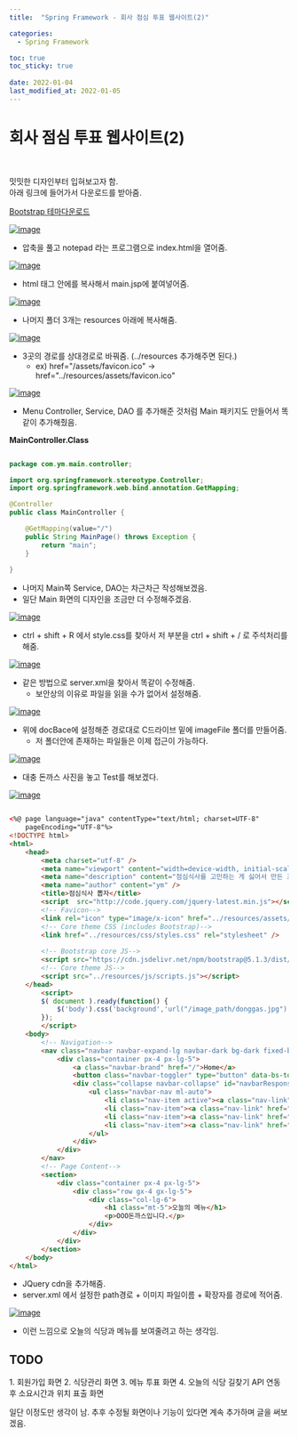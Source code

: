 ```yaml
---
title:  "Spring Framework - 회사 점심 투표 웹사이트(2)"

categories:
  - Spring Framework

toc: true
toc_sticky: true
 
date: 2022-01-04
last_modified_at: 2022-01-05
---
```


<h1>회사 점심 투표 웹사이트(2)</h1>

<br/>

밋밋한 디자인부터 입혀보고자 함. <br/>
아래 링크에 들어가서 다운로드를 받아줌.

[Bootstrap 테마다운로드](https://startbootstrap.com/template/the-big-picture)

[![image](https://user-images.githubusercontent.com/56810348/148030564-4c5db3b4-5b0b-4363-ba28-1a6a3c4be66e.png)](https://user-images.githubusercontent.com/56810348/148030564-4c5db3b4-5b0b-4363-ba28-1a6a3c4be66e.png)

- 압축을 풀고 notepad 라는 프로그램으로 index.html을 열어줌.


[![image](https://user-images.githubusercontent.com/56810348/148031899-0b3801cd-8da0-4dd8-a2bb-44a6c4b48220.png)](https://user-images.githubusercontent.com/56810348/148031899-0b3801cd-8da0-4dd8-a2bb-44a6c4b48220.png)

- html 태그 안에를 복사해서 main.jsp에 붙여넣어줌.


[![image](https://user-images.githubusercontent.com/56810348/148032678-15c9dd79-fba4-466c-8c38-b7ee2e4266f3.png)](https://user-images.githubusercontent.com/56810348/148032678-15c9dd79-fba4-466c-8c38-b7ee2e4266f3.png)

- 나머지 폴더 3개는 resources 아래에 복사해줌.


[![image](https://user-images.githubusercontent.com/56810348/148032821-c475fa12-a485-434b-8d0c-8e552033f85a.png)](https://user-images.githubusercontent.com/56810348/148032821-c475fa12-a485-434b-8d0c-8e552033f85a.png)

- 3곳의 경로를 상대경로로 바꿔줌. (../resources 추가해주면 된다.)
  - ex) href="/assets/favicon.ico" -> href="../resources/assets/favicon.ico"


[![image](https://user-images.githubusercontent.com/56810348/148175989-48a80aca-043d-4fa0-b687-39a54911fec1.png)](https://user-images.githubusercontent.com/56810348/148175989-48a80aca-043d-4fa0-b687-39a54911fec1.png)

- Menu Controller, Service, DAO 를 추가해준 것처럼 Main 패키지도 만들어서 똑같이 추가해줬음.

**MainController.Class**
```java

package com.ym.main.controller;

import org.springframework.stereotype.Controller;
import org.springframework.web.bind.annotation.GetMapping;

@Controller
public class MainController {

	@GetMapping(value="/")
	public String MainPage() throws Exception {
		return "main";
	}
	
}

```

- 나머지 Main쪽 Service, DAO는 차근차근 작성해보겠음.
- 일단 Main 화면의 디자인을 조금만 더 수정해주겠음.


[![image](https://user-images.githubusercontent.com/56810348/148178708-79a92196-3c9b-431a-8fc1-09bb5553fd19.png)](https://user-images.githubusercontent.com/56810348/148178708-79a92196-3c9b-431a-8fc1-09bb5553fd19.png)

- ctrl + shift + R 에서 style.css를 찾아서 저 부분을 ctrl + shift + / 로 주석처리를 해줌.


[![image](https://user-images.githubusercontent.com/56810348/148179987-7fe56153-457b-41ac-ae4e-6a2588d6a476.png)](https://user-images.githubusercontent.com/56810348/148179987-7fe56153-457b-41ac-ae4e-6a2588d6a476.png)

- 같은 방법으로 server.xml을 찾아서 똑같이 수정해줌.
  - 보안상의 이유로 파일을 읽을 수가 없어서 설정해줌.


[![image](https://user-images.githubusercontent.com/56810348/148180251-81c9e618-f742-4a80-80a4-356c0ac2f308.png)](https://user-images.githubusercontent.com/56810348/148180251-81c9e618-f742-4a80-80a4-356c0ac2f308.png)

- 위에 docBace에 설정해준 경로대로 C드라이브 밑에 imageFile 폴더를 만들어줌.
  - 저 폴더안에 존재하는 파일들은 이제 접근이 가능하다.


[![image](https://user-images.githubusercontent.com/56810348/148180691-19c3d0c9-e563-49c2-86dc-949a2c35821b.png)](https://user-images.githubusercontent.com/56810348/148180691-19c3d0c9-e563-49c2-86dc-949a2c35821b.png)

- 대충 돈까스 사진을 놓고 Test를 해보겠다.


[![image](https://user-images.githubusercontent.com/56810348/148180900-e540ce93-b223-43dc-812c-2cc1042f479f.png)](https://user-images.githubusercontent.com/56810348/148180900-e540ce93-b223-43dc-812c-2cc1042f479f.png)

```html

<%@ page language="java" contentType="text/html; charset=UTF-8"
    pageEncoding="UTF-8"%>
<!DOCTYPE html>
<html>
	<head>
        <meta charset="utf-8" />
        <meta name="viewport" content="width=device-width, initial-scale=1, shrink-to-fit=no" />
        <meta name="description" content="점심식사를 고민하는 게 싫어서 만든 프로그램" />
        <meta name="author" content="ym" />
        <title>점심식사 뽑자</title>
        <script  src="http://code.jquery.com/jquery-latest.min.js"></script>
        <!-- Favicon-->
        <link rel="icon" type="image/x-icon" href="../resources/assets/favicon.ico" />
        <!-- Core theme CSS (includes Bootstrap)-->
        <link href="../resources/css/styles.css" rel="stylesheet" />
        
        <!-- Bootstrap core JS-->
        <script src="https://cdn.jsdelivr.net/npm/bootstrap@5.1.3/dist/js/bootstrap.bundle.min.js"></script>
        <!-- Core theme JS-->
        <script src="../resources/js/scripts.js"></script>
    </head>
    	<script>
    	$( document ).ready(function() {
    	    $('body').css('background','url("/image_path/donggas.jpg") no-repeat center center fixed');
    	});
    	</script>
    <body>
        <!-- Navigation-->
        <nav class="navbar navbar-expand-lg navbar-dark bg-dark fixed-bottom">
            <div class="container px-4 px-lg-5">
                <a class="navbar-brand" href="/">Home</a>
                <button class="navbar-toggler" type="button" data-bs-toggle="collapse" data-bs-target="#navbarResponsive" aria-controls="navbarResponsive" aria-expanded="false" aria-label="Toggle navigation"><span class="navbar-toggler-icon"></span></button>
                <div class="collapse navbar-collapse" id="navbarResponsive">
                    <ul class="navbar-nav ml-auto">
                        <li class="nav-item active"><a class="nav-link" href="#!">Home</a></li>
                        <li class="nav-item"><a class="nav-link" href="#!">About</a></li>
                        <li class="nav-item"><a class="nav-link" href="#!">Services</a></li>
                        <li class="nav-item"><a class="nav-link" href="#!">Contact</a></li>
                    </ul>
                </div>
            </div>
        </nav>
        <!-- Page Content-->
        <section>
            <div class="container px-4 px-lg-5">
                <div class="row gx-4 gx-lg-5">
                    <div class="col-lg-6">
                        <h1 class="mt-5">오늘의 메뉴</h1>
                        <p>OOO돈까스입니다.</p>
                    </div>
                </div>
            </div>
        </section>
    </body>
</html>

```
- JQuery cdn을 추가해줌.
- server.xml 에서 설정한 path경로 + 이미지 파일이름 + 확장자를 경로에 적어줌.


[![image](https://user-images.githubusercontent.com/56810348/148181807-30638e96-bc0d-4873-9549-fb7de4cb6e7e.png)](https://user-images.githubusercontent.com/56810348/148181807-30638e96-bc0d-4873-9549-fb7de4cb6e7e.png)

- 이런 느낌으로 오늘의 식당과 메뉴를 보여줄려고 하는 생각임.

<h2>TODO</h2>
1. 회원가입 화면
2. 식당관리 화면
3. 메뉴 투표 화면
4. 오늘의 식당 길찾기 API 연동 후 소요시간과 위치 표출 화면
   
일단 이정도만 생각이 남. 추후 수정될 화면이나 기능이 있다면 계속 추가하며 글을 써보겠음.
